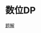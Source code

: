 # 数位DP
[题解](https://leetcode.cn/problems/numbers-at-most-n-given-digit-set/solution/by-lfool-epqy/)
